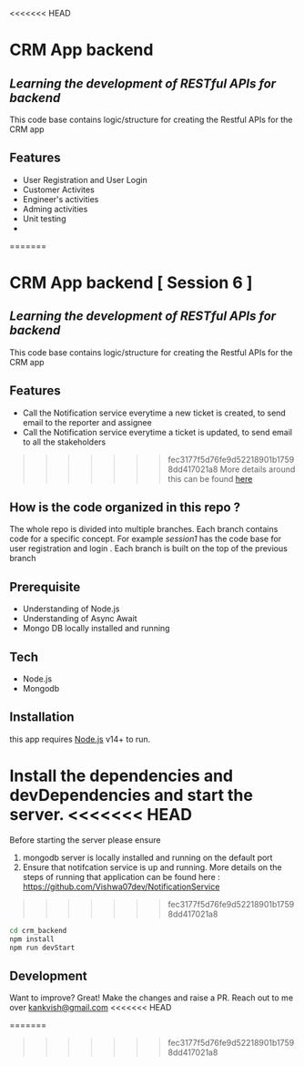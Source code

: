 <<<<<<< HEAD
# CRM App backend
## _Learning the development of RESTful APIs for backend_

This code base contains logic/structure  for creating the Restful APIs for the CRM app
## Features
* User Registration and User Login
* Customer Activites
* Engineer's activities
* Adming activities
* Unit testing
* 
=======
# CRM App backend [ Session 6 ]
## _Learning the development of RESTful APIs for backend_ 

This code base contains logic/structure  for creating the Restful APIs for the CRM app
## Features
* Call the Notification service everytime a new ticket is created, to send email to the reporter and assignee
* Call the Notification service everytime a ticket is updated, to send email to all the stakeholders


>>>>>>> fec3177f5d76fe9d52218901b17598dd417021a8
More details around this can be found [here](https://docs.google.com/document/d/1x866VrSsjchFf7dhD7U2zYLbzj-tt34STWuDMMyL6Uc/edit?usp=sharing) 

## How is the code organized in this repo ?
The whole repo is divided into multiple branches. Each branch contains code for a specific concept. For example _session1_ has the code base for user registration and login . Each branch is built on the top of the previous branch

## Prerequisite
- Understanding of Node.js
- Understanding of Async Await
- Mongo DB locally installed and running

## Tech
- Node.js
- Mongodb


## Installation

this app requires [Node.js](https://nodejs.org/) v14+ to run.

Install the dependencies and devDependencies and start the server.
<<<<<<< HEAD
=======
Before starting the server please ensure 
1. mongodb server is locally installed and running on the default port
2. Ensure that notifcation service is up and running. More details on the steps of running that application can be found here : https://github.com/Vishwa07dev/NotificationService
>>>>>>> fec3177f5d76fe9d52218901b17598dd417021a8

```sh
cd crm_backend
npm install
npm run devStart
```

## Development

Want to improve? Great!
Make the changes and raise a PR. Reach out to me over kankvish@gmail.com
<<<<<<< HEAD


=======
>>>>>>> fec3177f5d76fe9d52218901b17598dd417021a8
